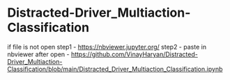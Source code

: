 # Distracted-Driver_Multiaction-Classification
if file is not open
step1 - https://nbviewer.jupyter.org/
step2 - paste in nbviewer after open - https://github.com/VinayHaryan/Distracted-Driver_Multiaction-Classification/blob/main/Distracted_Driver_Multiaction_Classification.ipynb
